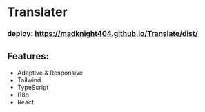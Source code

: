 # Translater

### deploy: https://madknight404.github.io/Translate/dist/

## Features:
- Adaptive & Responsive
- Tailwind
- TypeScript
- I18n
- React